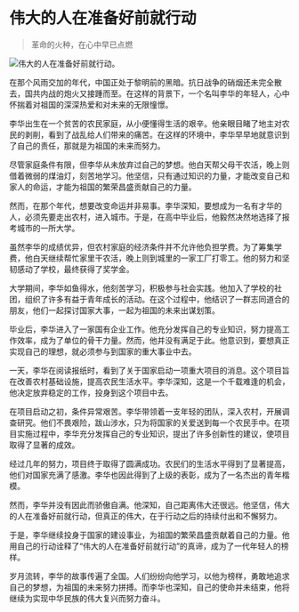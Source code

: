 # 伟大的人在准备好前就行动
> 革命的火种，在心中早已点燃


![伟大的人在准备好前就行动。](/images/0f1e5cbebae1482098022ad8f742b962.jpg)

在那个风雨交加的年代，中国正处于黎明前的黑暗。抗日战争的硝烟还未完全散去，国共内战的炮火又接踵而至。在这样的背景下，一个名叫李华的年轻人，心中怀揣着对祖国的深深热爱和对未来的无限憧憬。

李华出生在一个贫苦的农民家庭，从小便懂得生活的艰辛。他亲眼目睹了地主对农民的剥削，看到了战乱给人们带来的痛苦。在这样的环境中，李华早早地就意识到了自己的责任，那就是为祖国的未来而努力。

尽管家庭条件有限，但李华从未放弃过自己的梦想。他白天帮父母干农活，晚上则借着微弱的煤油灯，刻苦地学习。他坚信，只有通过知识的力量，才能改变自己和家人的命运，才能为祖国的繁荣昌盛贡献自己的力量。

然而，在那个年代，想要改变命运并非易事。李华深知，要想成为一名有才华的人，必须先要走出农村，进入城市。于是，在高中毕业后，他毅然决然地选择了报考城市的一所大学。

虽然李华的成绩优异，但农村家庭的经济条件并不允许他负担学费。为了筹集学费，他白天继续帮忙家里干农活，晚上则到城里的一家工厂打零工。他的努力和坚韧感动了学校，最终获得了奖学金。

大学期间，李华如鱼得水，他刻苦学习，积极参与社会实践。他加入了学校的社团，组织了许多有益于青年成长的活动。在这个过程中，他结识了一群志同道合的朋友，他们一起探讨国家大事，一起为祖国的未来出谋划策。

毕业后，李华进入了一家国有企业工作。他充分发挥自己的专业知识，努力提高工作效率，成为了单位的骨干力量。然而，他并没有满足于此。他意识到，要想真正实现自己的理想，就必须参与到国家的重大事业中去。

一天，李华在阅读报纸时，看到了关于国家启动一项重大项目的消息。这个项目旨在改善农村基础设施，提高农民生活水平。李华深知，这是一个千载难逢的机会，他决定放弃稳定的工作，投身到这个项目中去。

在项目启动之初，条件异常艰苦。李华带领着一支年轻的团队，深入农村，开展调查研究。他们不畏艰险，跋山涉水，只为将国家的关爱送到每一个农民手中。在项目实施过程中，李华充分发挥自己的专业知识，提出了许多创新性的建议，使项目取得了显著的成效。

经过几年的努力，项目终于取得了圆满成功。农民们的生活水平得到了显著提高，他们对国家充满了感激。李华也因此得到了上级的表彰，成为了一名杰出的青年楷模。

然而，李华并没有因此而骄傲自满。他深知，自己距离伟大还很远。他坚信，伟大的人在准备好前就行动，但真正的伟大，在于行动之后的持续付出和不懈努力。

于是，李华继续投身于国家的建设事业，为祖国的繁荣昌盛贡献着自己的力量。他用自己的行动诠释了“伟大的人在准备好前就行动”的真谛，成为了一代年轻人的榜样。

岁月流转，李华的故事传遍了全国。人们纷纷向他学习，以他为榜样，勇敢地追求自己的梦想，为祖国的未来努力拼搏。而李华也深知，自己的使命并未结束，他将继续为实现中华民族的伟大复兴而努力奋斗。
